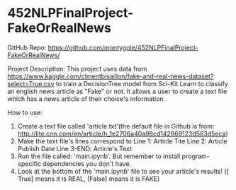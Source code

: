 # 452NLPFinalProject-FakeOrRealNews

GitHub Repo: https://github.com/montygole/452NLPFinalProject-FakeOrRealNews/

Project Description: This project uses data from https://www.kaggle.com/clmentbisaillon/fake-and-real-news-dataset?select=True.csv to train a DecisionTree model from Sci-Kit Learn to classify an english news article as "Fake" or not. It allows a user to create a text file which has a news article of their choice's information.

How to use: 
1. Create a text file called 'article.txt'(the default file in Github is from: http://lite.cnn.com/en/article/h_1e2706a40a98cd142969123d563d5eca)
2. Make the text file's lines correspond to
    Line 1: Article Tite
    Line 2: Article Publish Date
    Line 3-END: Article's Text
3. Run the file called: 'main.ipynb'. But remember to install program-specific dependencies you don't have.
4. Look at the bottom of the 'main.ipynb' file to see your article's results! ([ True] means it is REAL, [False] means it is FAKE)
